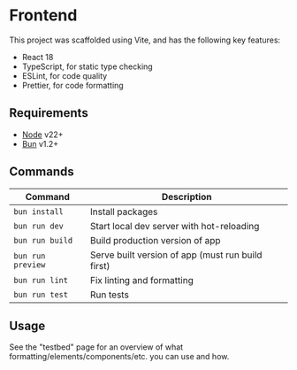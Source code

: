 # Frontend

This project was scaffolded using Vite, and has the following key features:

- React 18
- TypeScript, for static type checking
- ESLint, for code quality
- Prettier, for code formatting

## Requirements

- [Node](https://nodejs.org/) v22+
- [Bun](https://bun.sh/) v1.2+

## Commands

| Command           | Description                                       |
| ----------------- | ------------------------------------------------- |
| `bun install`     | Install packages                                  |
| `bun run dev`     | Start local dev server with hot-reloading         |
| `bun run build`   | Build production version of app                   |
| `bun run preview` | Serve built version of app (must run build first) |
| `bun run lint`    | Fix linting and formatting                        |
| `bun run test`    | Run tests                                         |

## Usage

See the "testbed" page for an overview of what formatting/elements/components/etc. you can use and how.
